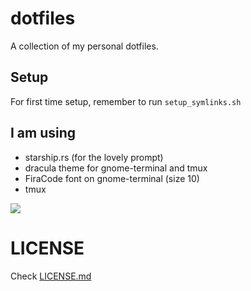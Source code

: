 # dotfiles

A collection of my personal dotfiles.

## Setup

For first time setup, remember to run `setup_symlinks.sh`

## I am using

- starship.rs (for the lovely prompt)
- dracula theme for gnome-terminal and tmux
- FiraCode font on gnome-terminal (size 10)
- tmux

![](https://devbook.jmahanta.in/s/my_terminal.png)

# LICENSE

Check [LICENSE.md](/LICENSE.md)
